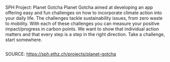 SPH Project: Planet Gotcha
Planet Gotcha aimed at developing an app offering easy and fun challenges on how to incorporate climate action into your daily life. The challenges tackle sustainability issues, from zero waste to mobility. With each of these challenges you can measure your positive impact/progress in carbon points. We want to show that individual action matters and that every step is a step in the right direction. Take a challenge, start somewhere.

<figure><img alt="" src="https://sph.ethz.ch/uploads/images/Mockup.png"/></figure>

  


SOURCE: https://sph.ethz.ch/projects/planet-gotcha